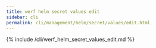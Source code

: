 ```yaml
---
title: werf helm secret values edit
sidebar: cli
permalink: cli/management/helm/secret/values/edit.html
---
```


{% include /cli/werf_helm_secret_values_edit.md %}
